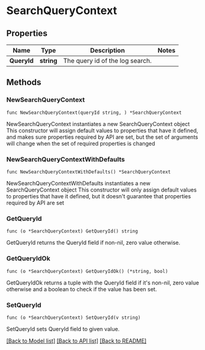 # SearchQueryContext

## Properties

Name | Type | Description | Notes
------------ | ------------- | ------------- | -------------
**QueryId** | **string** | The query id of the log search. | 

## Methods

### NewSearchQueryContext

`func NewSearchQueryContext(queryId string, ) *SearchQueryContext`

NewSearchQueryContext instantiates a new SearchQueryContext object
This constructor will assign default values to properties that have it defined,
and makes sure properties required by API are set, but the set of arguments
will change when the set of required properties is changed

### NewSearchQueryContextWithDefaults

`func NewSearchQueryContextWithDefaults() *SearchQueryContext`

NewSearchQueryContextWithDefaults instantiates a new SearchQueryContext object
This constructor will only assign default values to properties that have it defined,
but it doesn't guarantee that properties required by API are set

### GetQueryId

`func (o *SearchQueryContext) GetQueryId() string`

GetQueryId returns the QueryId field if non-nil, zero value otherwise.

### GetQueryIdOk

`func (o *SearchQueryContext) GetQueryIdOk() (*string, bool)`

GetQueryIdOk returns a tuple with the QueryId field if it's non-nil, zero value otherwise
and a boolean to check if the value has been set.

### SetQueryId

`func (o *SearchQueryContext) SetQueryId(v string)`

SetQueryId sets QueryId field to given value.



[[Back to Model list]](../README.md#documentation-for-models) [[Back to API list]](../README.md#documentation-for-api-endpoints) [[Back to README]](../README.md)


